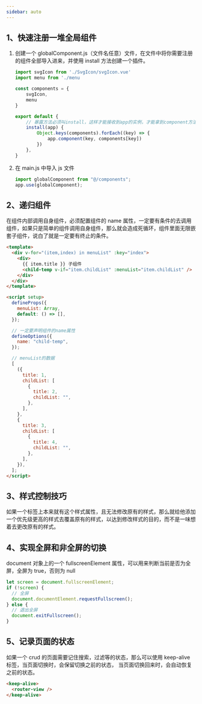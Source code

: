 ```yaml
---
sidebar: auto
---
```


## 1、快速注册一堆全局组件

1. 创建一个 globalComponent.js（文件名任意）文件，在文件中将你需要注册的组件全部导入进来，并使用 install 方法创建一个插件。

   ```js
   import svgIcon from './SvgIcon/svgIcon.vue'
   import menu from './menu

   const components = {
       svgIcon,
       menu
   }

   export default {
       // 暴露方法必须叫install，这样才能接收到app的实例，才能拿到component方法
       install(app) {
           Object.keys(components).forEach((key) => {
               app.component(key, components[key])
           })
       },
   }
   ```

2. 在 main.js 中导入 js 文件

   ```js
   import globalComponent from "@/components";
   app.use(globalComponent);
   ```

## 2、递归组件

在组件内部调用自身组件，必须配置组件的 name 属性，一定要有条件的去调用组件，如果只是简单的组件调用自身组件，那么就会造成死循环，组件里面无限嵌套子组件，说白了就是一定要有终止的条件。

```html
<template>
  <div v-for="(item,index) in menuList" :key="index">
    <div>
      {{ item.title }} 子组件
      <child-temp v-if="item.childList" :menuList="item.childList" />
    </div>
  </div>
</template>

<script setup>
  defineProps({
    menuList: Array,
    default: () => [],
  });

  // 一定要声明组件的name属性
  defineOptions({
    name: "child-temp",
  });

  // menuList的数据
  [
    ({
      title: 1,
      childList: [
        {
          title: 2,
          childList: "",
        },
      ],
    },
    {
      title: 3,
      childList: [
        {
          title: 4,
          childList: "",
        },
      ],
    }),
  ];
</script>
```

## 3、样式控制技巧

如果一个标签上本来就有这个样式属性，且无法修改原有的样式，那么就给他添加一个优先级更高的样式去覆盖原有的样式，以达到修改样式的目的，而不是一味想着去更改原有的样式。

## 4、实现全屏和非全屏的切换

document 对象上的一个 fullscreenElement 属性，可以用来判断当前是否为全屏，全屏为 true，否则为 null

```js
let screen = document.fullscreenElement;
if (!screen) {
  // 全屏
  document.documentElement.requestFullscreen();
} else {
  // 退出全屏
  document.exitFullscreen();
}
```

## 5、记录页面的状态

如果一个 crud 的页面需要记住搜索，过滤等的状态，那么可以使用 keep-alive 标签，当页面切换时，会保留切换之前的状态，
当页面切换回来时，会自动恢复之前的状态。

```html
<keep-alive>
  <router-view />
</keep-alive>
```
